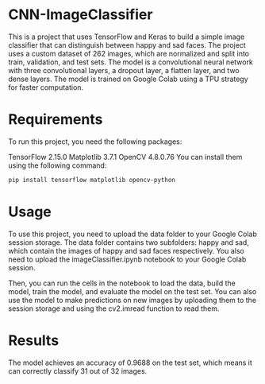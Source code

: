 # CNN-ImageClassifier
This is a project that uses TensorFlow and Keras to build a simple image classifier that can distinguish between happy and sad faces. The project uses a custom dataset of 262 images, which are normalized and split into train, validation, and test sets. The model is a convolutional neural network with three convolutional layers, a dropout layer, a flatten layer, and two dense layers. The model is trained on Google Colab using a TPU strategy for faster computation.

# Requirements
To run this project, you need the following packages:

TensorFlow 2.15.0
Matplotlib 3.7.1
OpenCV 4.8.0.76
You can install them using the following command:
```bash
pip install tensorflow matplotlib opencv-python
````

# Usage
To use this project, you need to upload the data folder to your Google Colab session storage. The data folder contains two subfolders: happy and sad, which contain the images of happy and sad faces respectively. You also need to upload the imageClassifier.ipynb notebook to your Google Colab session.

Then, you can run the cells in the notebook to load the data, build the model, train the model, and evaluate the model on the test set. You can also use the model to make predictions on new images by uploading them to the session storage and using the cv2.imread function to read them.

# Results
The model achieves an accuracy of 0.9688 on the test set, which means it can correctly classify 31 out of 32 images.
